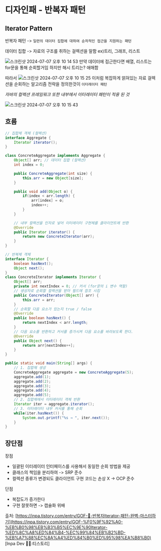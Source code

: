# 디자인패 - 반복자 패턴
## Iterator Pattern
반복자 패턴 -> `일련의 데이터 집합에 대하여 순차적인 접근을 지원하는 패턴`

데이터 집합 -> 자료의 구조를 취하는 걸렉션을 말함 ex)트리, 그래프, 리스트

![스크린샷 2024-07-07 오후 10 14 53](https://github.com/5dotseven/cs-basic-study/assets/144773042/e4f88cdb-bb6d-4aae-8a24-6a82ba67149f)
만약 데이터에 접근한다면 배열, 리스트는 for문을 통해 순회할거임 하지만 해시 트리는? 애매함

따라서
![스크린샷 2024-07-07 오후 10 15 25](https://github.com/5dotseven/cs-basic-study/assets/144773042/57df3ae9-c022-4107-b97f-115a2a953332)
이처럼 복잡하게 얽혀있는 자료 걸렉션을 순회하는 알고리즘 전략을 정의한것이 `이터레이터 패턴`

*자바의 컬렉션 프레임워크 또한 내부에서 이터레이터 패턴이 적용 된 것*

![스크린샷 2024-07-07 오후 10 15 43](https://github.com/5dotseven/cs-basic-study/assets/144773042/2ff093da-a705-401e-aa94-d264efa35b21)
## 흐름
```java
// 집합체 객체 (컬렉션)
interface Aggregate {
    Iterator iterator();
}

class ConcreteAggregate implements Aggregate {
    Object[] arr; // 데이터 집합 (컬렉션)
    int index = 0;

    public ConcreteAggregate(int size) {
        this.arr = new Object[size];
    }

    public void add(Object o) {
        if(index < arr.length) {
            arr[index] = o;
            index++;
        }
    }

    // 내부 컬렉션을 인자로 넣어 이터레이터 구현체를 클라이언트에 반환
    @Override
    public Iterator iterator() {
        return new ConcreteIterator(arr);
    }
}
```

```java
// 반복체 객체
interface Iterator {
    boolean hasNext();
    Object next();
}
class ConcreteIterator implements Iterator {
    Object[] arr;
    private int nextIndex = 0; // 커서 (for문의 i 변수 역할)
    // 생성자로 순회할 컬렉션을 받아 필드에 참조 시킴
    public ConcreteIterator(Object[] arr) {
        this.arr = arr;
    }
    // 순회할 다음 요소가 있는지 true / false
    @Override
    public boolean hasNext() {
        return nextIndex < arr.length;
    }
    // 다음 요소를 반환하고 커서를 증가시켜 다음 요소를 바라보도록 한다.
    @Override
    public Object next() {
        return arr[nextIndex++];
    }
}
```

```java
public static void main(String[] args) {
    // 1. 집합체 생성
    ConcreteAggregate aggregate = new ConcreteAggregate(5);
    aggregate.add(1);
    aggregate.add(2);
    aggregate.add(3);
    aggregate.add(4);
    aggregate.add(5);
    // 2. 집합체에서 이터레이터 객체 반환
    Iterator iter = aggregate.iterator();
    // 3. 이터레이터 내부 커서를 통해 순회
    while(iter.hasNext()) {
        System.out.printf("%s → ", iter.next());
    }
}
```
## 장단점
장점
- 일괄된 이터레이터 인터페이스를 사용해서 동일한 순회 방법을 제공
- 클래스의 책임을 분리하여 -> SRP 준수
- 컬렉션 종류가 변경되도 클라이언트 구현 코드는 손상 X -> OCP 준수

단점
- 복잡도가 증가한다
- 구현 잘못하면 -> 캡슐화 위배



출처: [https://inpa.tistory.com/entry/GOF-💠-반복자Iterator-패턴-완벽-마스터하기](https://inpa.tistory.com/entry/GOF-%F0%9F%92%A0-%EB%B0%98%EB%B3%B5%EC%9E%90Iterator-%ED%8C%A8%ED%84%B4-%EC%99%84%EB%B2%BD-%EB%A7%88%EC%8A%A4%ED%84%B0%ED%95%98%EA%B8%B0) [Inpa Dev 👨‍💻:티스토리]
